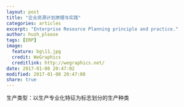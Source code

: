 ```yaml
---
layout: post
title: "企业资源计划原理与实践"
categories: articles
excerpt: "Enterprise Resource Planning principle and practice."
author: hush_please
tags: [ERP]
image:
  feature: bg\11.jpg
  credit: WeGraphics
  creditlink: http://wegraphics.net/
date: 2017-01-08 20:47:02
modified: 2017-01-08 20:47:08
share: true
---
```


生产类型：以生产专业化特征为标志划分的生产种类